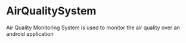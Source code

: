# AirQualitySystem
 Air Quality Monitoring System is used to monitor the air quality over an android application
